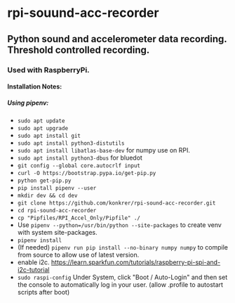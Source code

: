 # rpi-souund-acc-recorder

## Python sound and accelerometer data recording. Threshold controlled recording.

### Used with RaspberryPi.

#### Installation Notes:

##### Using pipenv:

- `sudo apt update`
- `sudo apt upgrade`
- `sudo apt install git`
- `sudo apt install python3-distutils`
- `sudo apt install libatlas-base-dev` for numpy use on RPI.
- `sudo apt install python3-dbus` for bluedot
- `git config --global core.autocrlf input`
- `curl -O https://bootstrap.pypa.io/get-pip.py`
- `python get-pip.py`
- `pip install pipenv --user`
- `mkdir dev && cd dev`
- `git clone https://github.com/konkrer/rpi-sound-acc-recorder.git`
- `cd rpi-sound-acc-recorder`
- `cp "Pipfiles/RPI_Accel_Only/Pipfile" ./`
- Use `pipenv --python=/usr/bin/python --site-packages` to create venv with system site-packages.
- `pipenv install`
- (If needed) `pipenv run pip install --no-binary numpy numpy` to compile from source to allow use of latest version.
- enable i2c. https://learn.sparkfun.com/tutorials/raspberry-pi-spi-and-i2c-tutorial
- `sudo raspi-config` Under System, click "Boot / Auto-Login" and then set the console to automatically log in your user. (allow .profile to autostart scripts after boot)
